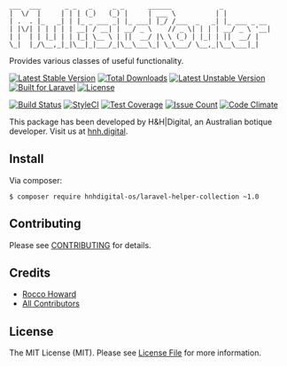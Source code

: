 ```
___  ___      _ _   _     _ _      ______            _            
|  \/  |     | | | (_)   (_) |     | ___ \          | |           
| .  . |_   _| | |_ _ ___ _| |_ ___| |_/ /___  _   _| |_ ___ _ __ 
| |\/| | | | | | __| / __| | __/ _ \    // _ \| | | | __/ _ \ '__|
| |  | | |_| | | |_| \__ \ | ||  __/ |\ \ (_) | |_| | ||  __/ |   
\_|  |_/\__,_|_|\__|_|___/_|\__\___\_| \_\___/ \__,_|\__\___|_|
```

Provides various classes of useful functionality.

[![Latest Stable Version](https://poser.pugx.org/hnhdigital-os/laravel-helper-collection/v/stable.svg)](https://packagist.org/packages/hnhdigital-os/laravel-helper-collection) [![Total Downloads](https://poser.pugx.org/hnhdigital-os/laravel-helper-collection/downloads.svg)](https://packagist.org/packages/hnhdigital-os/laravel-helper-collection) [![Latest Unstable Version](https://poser.pugx.org/hnhdigital-os/laravel-helper-collection/v/unstable.svg)](https://packagist.org/packages/hnhdigital-os/laravel-helper-collection) [![Built for Laravel](https://img.shields.io/badge/Built_for-Laravel-green.svg)](https://laravel.com/) [![License](https://poser.pugx.org/hnhdigital-os/laravel-helper-collection/license.svg)](https://packagist.org/packages/hnhdigital-os/laravel-helper-collection)

[![Build Status](https://travis-ci.org/hnhdigital-os/laravel-helper-collection.svg?branch=master)](https://travis-ci.org/hnhdigital-os/laravel-helper-collection) [![StyleCI](https://styleci.io/repos/60137219/shield?branch=master)](https://styleci.io/repos/60137219) [![Test Coverage](https://codeclimate.com/github/hnhdigital-os/laravel-helper-collection/badges/coverage.svg)](https://codeclimate.com/github/hnhdigital-os/laravel-helper-collection/coverage) [![Issue Count](https://codeclimate.com/github/hnhdigital-os/laravel-helper-collection/badges/issue_count.svg)](https://codeclimate.com/github/hnhdigital-os/laravel-helper-collection) [![Code Climate](https://codeclimate.com/github/hnhdigital-os/laravel-helper-collection/badges/gpa.svg)](https://codeclimate.com/github/hnhdigital-os/laravel-helper-collection) 

This package has been developed by H&H|Digital, an Australian botique developer. Visit us at [hnh.digital](http://hnh.digital).

## Install

Via composer:

`$ composer require hnhdigital-os/laravel-helper-collection ~1.0`

## Contributing

Please see [CONTRIBUTING](https://github.com/hnhdigital-os/laravel-helper-collection/blob/master/CONTRIBUTING.md) for details.

## Credits

* [Rocco Howard](https://github.com/RoccoHoward)
* [All Contributors](https://github.com/hnhdigital-os/laravel-helper-collection/contributors)

## License

The MIT License (MIT). Please see [License File](https://github.com/hnhdigital-os/laravel-helper-collection/blob/master/LICENSE) for more information.
